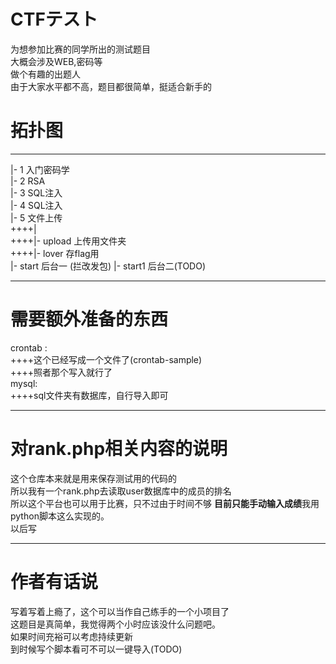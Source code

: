 # CTFテスト  
为想参加比赛的同学所出的测试题目  
大概会涉及WEB,密码等  
做个有趣的出题人  
由于大家水平都不高，题目都很简单，挺适合新手的  

# 拓扑图  
---  
 |- 1 入门密码学  
 |- 2 RSA  
 |- 3 SQL注入  
 |- 4 SQL注入  
 |- 5 文件上传   
++++|  
++++|- upload 上传用文件夹   
++++|- lover  存flag用  
 |- start  后台一 (拦改发包) 
 |- start1 后台二(TODO)  
  
  
---------
# 需要额外准备的东西  
crontab :  
++++这个已经写成一个文件了(crontab-sample)  
++++照者那个写入就行了  
mysql:  
++++sql文件夹有数据库，自行导入即可  

------------  
# 对rank.php相关内容的说明  
这个仓库本来就是用来保存测试用的代码的  
所以我有一个rank.php去读取user数据库中的成员的排名  
所以这个平台也可以用于比赛，只不过由于时间不够
**目前只能手动输入成绩**我用python脚本这么实现的。  
以后写  

------------

# 作者有话说  
写着写着上瘾了，这个可以当作自己练手的一个小项目了    
这题目是真简单，我觉得两个小时应该没什么问题吧。  
如果时间充裕可以考虑持续更新   
到时候写个脚本看可不可以一键导入(TODO)  
